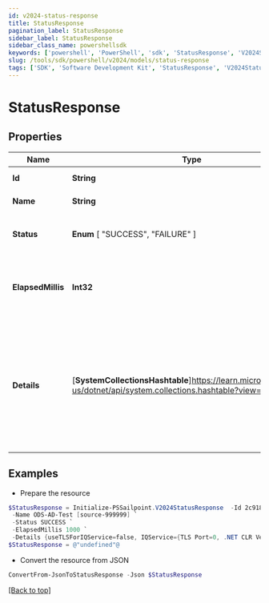 ```yaml
---
id: v2024-status-response
title: StatusResponse
pagination_label: StatusResponse
sidebar_label: StatusResponse
sidebar_class_name: powershellsdk
keywords: ['powershell', 'PowerShell', 'sdk', 'StatusResponse', 'V2024StatusResponse'] 
slug: /tools/sdk/powershell/v2024/models/status-response
tags: ['SDK', 'Software Development Kit', 'StatusResponse', 'V2024StatusResponse']
---
```



# StatusResponse

## Properties

Name | Type | Description | Notes
------------ | ------------- | ------------- | -------------
**Id** | **String** | ID of the source | [optional] [readonly] 
**Name** | **String** | Name of the source | [optional] [readonly] 
**Status** |  **Enum** [  "SUCCESS",    "FAILURE" ] | The status of the health check. | [optional] [readonly] 
**ElapsedMillis** | **Int32** | The number of milliseconds spent on the entire request. | [optional] [readonly] 
**Details** | [**SystemCollectionsHashtable**]https://learn.microsoft.com/en-us/dotnet/api/system.collections.hashtable?view=net-9.0 | The document contains the results of the health check. The schema of this document depends on the type of source used.  | [optional] [readonly] 

## Examples

- Prepare the resource
```powershell
$StatusResponse = Initialize-PSSailpoint.V2024StatusResponse  -Id 2c91808568c529c60168cca6f90c1313 `
 -Name ODS-AD-Test [source-999999] `
 -Status SUCCESS `
 -ElapsedMillis 1000 `
 -Details {useTLSForIQService=false, IQService={TLS Port=0, .NET CLR Version=4.0.30319.42000, SecondaryServiceStatus=Running, Port=5050, Host=AUTOMATION-AD, Name=IQService, IQServiceStatus=Running, SecondaryService=IQService-Instance1-Secondary, Version=IQService Sep-2020, secondaryPort=5051, OS Architecture=AMD64, Operating System=Microsoft Windows Server 2012 R2 Standard, highestDotNetVersion=4.8 or later, Build Time=09/22/2020 06:34 AM -0500}, IQServiceClientAuthEnabled=false, requestProcessedOn=1/19/2021 1:47:14 PM}
$StatusResponse = @"undefined"@
```

- Convert the resource from JSON
```powershell
ConvertFrom-JsonToStatusResponse -Json $StatusResponse
```


[[Back to top]](#) 

